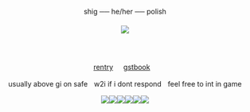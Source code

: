 
<p align="center">
shig ── he/her ── polish
</p> 
<h5 align="center">
<img src="https://cdn.discordapp.com/attachments/1056950371492311150/1208768716305600543/tumblr_9a5b0f42cef5be1d65107b36fdab3a3f_514637ca_640.webp?ex=65e47c97&is=65d20797&hm=9f03c776468da9bb5773bb58b4b24600269ca8e961bb0e59c189535e00d79210&"/>
</h5>  
<div align="center">

ㅤㅤㅤㅤ<p> [rentry](https://rentry.co/rmkshig) ㅤ [gstbook](https://bemyguest.123guestbook.com/)ㅤ<p/>
<p> usually above gi on safeㅤw2i if i dont respondㅤfeel free to int in game </p>
</div>

<p align ="center">
<img src="https://external-media.spacehey.net/media/sJtfXyZngNj7jF_Rp4mV2jCmmn2wptj_UaSJJkDIhYO0=/https://i.postimg.cc/VLDyS4sp/96514967.jpg"/><img src="https://y2k.neocities.org/stamps/tumblr_inline_pbk6zbvnsb1vjkfs0_540.png"/><img src="https://y2k.neocities.org/stamps/my_memory_sucks_by_renatalmar.png"/><img src="https://external-media.spacehey.net/media/sBf_WuCdpYu3tWd8uGNiNF-vomFdmUYUjyeyTcoQaG4Y=/https://media.discordapp.net/attachments/988467825452670996/988470269180014632/11.gif"/><img src="https://64.media.tumblr.com/d119023c93b5ccf0cb43b15ca0f0d4df/tumblr_pxdvwo0Ie21xbgu08o3_100.png" /><img src="https://supplies.ju.mp/assets/images/gallery01/f3384d1e.png?v=9163b103" />
</p>
